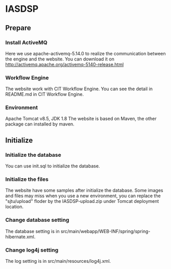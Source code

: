 IASDSP
==========
## Prepare
### Install ActiveMQ
Here we use apache-activemq-5.14.0 to realize the communication between the engine and the website.
You can download it on http://activemq.apache.org/activemq-5140-release.html

### Workflow Engine
The website work with CIT Workflow Engine. You can see the detail in README.md in CIT Workflow Engine.

### Environment
Apache Tomcat v8.5, JDK 1.8
The website is based on Maven, the other package can installed by maven.

## Initialize 
### Initialize the database
You can use init.sql to initialize the database.

### Initialize the files
The website have some samples after initialize the database. Some images and files may miss when you use a new environment, you can replace the "sjtu/upload" floder by the IASDSP-upload.zip under Tomcat deployment location.

### Change database setting
The database setting is in src/main/webapp/WEB-INF/spring/spring-hibernate.xml.

### Change log4j setting
The log setting is in src/main/resources/log4j.xml.
